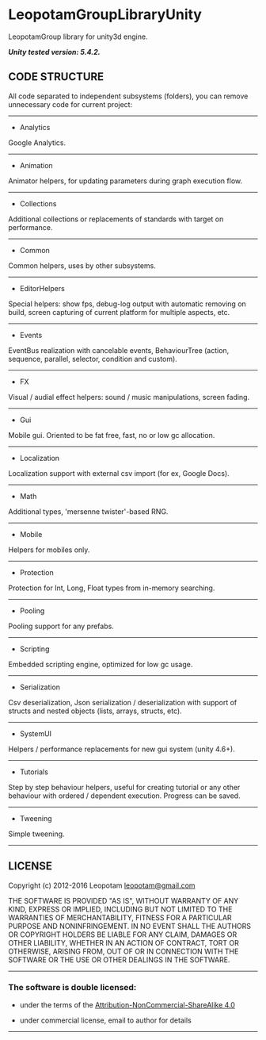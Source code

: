 # LeopotamGroupLibraryUnity
LeopotamGroup library for unity3d engine.

***Unity tested version: 5.4.2.***

## CODE STRUCTURE

All code separated to independent subsystems (folders),
you can remove unnecessary code for current project:

----------------------------------------------------------------------------

* Analytics

Google Analytics.

----------------------------------------------------------------------------

* Animation

Animator helpers, for updating parameters during graph execution flow.

----------------------------------------------------------------------------

* Collections

Additional collections or replacements of standards with target on performance.

----------------------------------------------------------------------------

* Common

Common helpers, uses by other subsystems.

----------------------------------------------------------------------------

* EditorHelpers

Special helpers: show fps, debug-log output with automatic removing on build,
screen capturing of current platform for multiple aspects, etc.

----------------------------------------------------------------------------

* Events

EventBus realization with cancelable events, BehaviourTree (action, sequence,
parallel, selector, condition and custom).

----------------------------------------------------------------------------

* FX

Visual / audial effect helpers: sound / music manipulations, screen fading.

----------------------------------------------------------------------------

* Gui

Mobile gui. Oriented to be fat free, fast, no or low gc allocation.

----------------------------------------------------------------------------

* Localization

Localization support with external csv import (for ex, Google Docs).

----------------------------------------------------------------------------

* Math

Additional types, 'mersenne twister'-based RNG.

----------------------------------------------------------------------------

* Mobile

Helpers for mobiles only.

----------------------------------------------------------------------------

* Protection

Protection for Int, Long, Float types from in-memory searching.

----------------------------------------------------------------------------

* Pooling

Pooling support for any prefabs.

----------------------------------------------------------------------------

* Scripting

Embedded scripting engine, optimized for low gc usage.

----------------------------------------------------------------------------

* Serialization

Csv deserialization, Json serialization / deserialization with support of
structs and nested objects (lists, arrays, structs, etc).

----------------------------------------------------------------------------

* SystemUI

Helpers / performance replacements for new gui system (unity 4.6+).

----------------------------------------------------------------------------

* Tutorials

Step by step behaviour helpers, useful for creating tutorial or any
other behaviour with ordered / dependent execution. Progress can be saved.

----------------------------------------------------------------------------

* Tweening

Simple tweening.

----------------------------------------------------------------------------

## LICENSE
Copyright (c) 2012-2016 Leopotam <leopotam@gmail.com>

THE SOFTWARE IS PROVIDED "AS IS", WITHOUT WARRANTY OF ANY KIND, EXPRESS OR
IMPLIED, INCLUDING BUT NOT LIMITED TO THE WARRANTIES OF MERCHANTABILITY,
FITNESS FOR A PARTICULAR PURPOSE AND NONINFRINGEMENT.  IN NO EVENT SHALL THE
AUTHORS OR COPYRIGHT HOLDERS BE LIABLE FOR ANY CLAIM, DAMAGES OR OTHER
LIABILITY, WHETHER IN AN ACTION OF CONTRACT, TORT OR OTHERWISE, ARISING FROM,
OUT OF OR IN CONNECTION WITH THE SOFTWARE OR THE USE OR OTHER DEALINGS IN
THE SOFTWARE.

----------------------------------------------------------------------------
### The software is double licensed:
* under the terms of the [Attribution-NonCommercial-ShareAlike 4.0](https://creativecommons.org/licenses/by-nc-sa/4.0/)

* under commercial license, email to author for details

----------------------------------------------------------------------------
